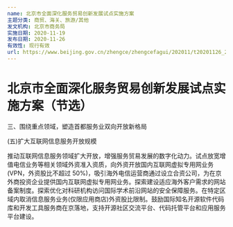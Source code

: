 ```yaml
---
name: 北京市全面深化服务贸易创新发展试点实施方案
主题分类: 商贸、海关、旅游/其他
发文机构: 北京市商务局
实施日期: 2020-11-19
发布日期: 2020-11-26
有效性: 现行有效
url: https://www.beijing.gov.cn/zhengce/zhengcefagui/202011/t20201126_2151622.html
---
```


# 北京市全面深化服务贸易创新发展试点实施方案（节选）

三、围绕重点领域，塑造首都服务业双向开放新格局

(五)扩大互联网信息服务开放规模

推动互联网信息服务领域扩大开放，增强服务贸易发展的数字化动力。试点放宽增值电信业务等相关领域外资准入资质，向外资开放国内互联网虚拟专用网业务(VPN，外资股比不超过 50%)，吸引海外电信运营商通过设立合资公司，为在京外商投资企业提供国内互联网虚拟专用网业务。探索建设适应海外客户需求的网站备案制度。探索优化对科研机构访问国际学术前沿网站的安全保障服务。在特定区域内取消信息服务业务(仅限应用商店)外资股比限制。鼓励国际知名开源软件代码库和开发工具服务商在京落地，支持开源社区交流平台、代码托管平台和应用服务平台建设。
